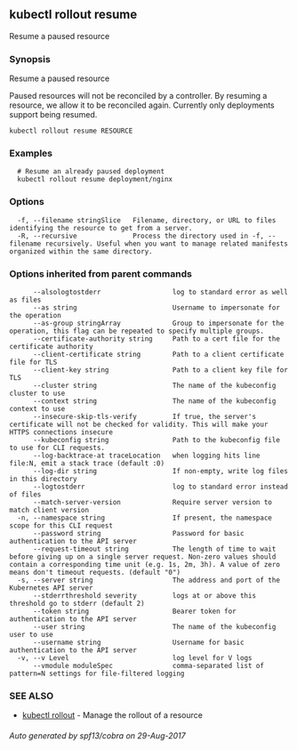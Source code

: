## kubectl rollout resume

Resume a paused resource

### Synopsis


Resume a paused resource 

Paused resources will not be reconciled by a controller. By resuming a resource, we allow it to be reconciled again. Currently only deployments support being resumed.

```
kubectl rollout resume RESOURCE
```

### Examples

```
  # Resume an already paused deployment
  kubectl rollout resume deployment/nginx
```

### Options

```
  -f, --filename stringSlice   Filename, directory, or URL to files identifying the resource to get from a server.
  -R, --recursive              Process the directory used in -f, --filename recursively. Useful when you want to manage related manifests organized within the same directory.
```

### Options inherited from parent commands

```
      --alsologtostderr                  log to standard error as well as files
      --as string                        Username to impersonate for the operation
      --as-group stringArray             Group to impersonate for the operation, this flag can be repeated to specify multiple groups.
      --certificate-authority string     Path to a cert file for the certificate authority
      --client-certificate string        Path to a client certificate file for TLS
      --client-key string                Path to a client key file for TLS
      --cluster string                   The name of the kubeconfig cluster to use
      --context string                   The name of the kubeconfig context to use
      --insecure-skip-tls-verify         If true, the server's certificate will not be checked for validity. This will make your HTTPS connections insecure
      --kubeconfig string                Path to the kubeconfig file to use for CLI requests.
      --log-backtrace-at traceLocation   when logging hits line file:N, emit a stack trace (default :0)
      --log-dir string                   If non-empty, write log files in this directory
      --logtostderr                      log to standard error instead of files
      --match-server-version             Require server version to match client version
  -n, --namespace string                 If present, the namespace scope for this CLI request
      --password string                  Password for basic authentication to the API server
      --request-timeout string           The length of time to wait before giving up on a single server request. Non-zero values should contain a corresponding time unit (e.g. 1s, 2m, 3h). A value of zero means don't timeout requests. (default "0")
  -s, --server string                    The address and port of the Kubernetes API server
      --stderrthreshold severity         logs at or above this threshold go to stderr (default 2)
      --token string                     Bearer token for authentication to the API server
      --user string                      The name of the kubeconfig user to use
      --username string                  Username for basic authentication to the API server
  -v, --v Level                          log level for V logs
      --vmodule moduleSpec               comma-separated list of pattern=N settings for file-filtered logging
```

### SEE ALSO
* [kubectl rollout](kubectl_rollout.md)	 - Manage the rollout of a resource

###### Auto generated by spf13/cobra on 29-Aug-2017
